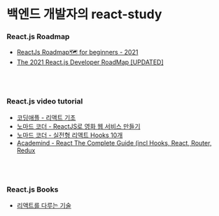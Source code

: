 # 백엔드 개발자의 react-study


### React.js Roadmap
- [ReactJs Roadmap🗺 for beginners - 2021](https://dev.to/suhailzone/reactjs-roadmap-for-beginners-2021-14en)
- [The 2021 React.js Developer RoadMap [UPDATED]](https://javarevisited.blogspot.com/2018/10/the-2018-react-developer-roadmap.html)


<br><br>


### React.js video tutorial
- [코딩애플 - 리액트 기초](https://www.youtube.com/playlist?list=PLfLgtT94nNq1e6tr4sm2eH6ZZC2jcqGOy)
- [노마드 코더 - ReactJS로 영화 웹 서비스 만들기](https://nomadcoders.co/react-for-beginners/lobby)
- [노마드 코더 - 실전형 리액트 Hooks 10개](https://nomadcoders.co/react-hooks-introduction/lobby)
- [Academind - React The Complete Guide (incl Hooks, React, Router, Redux](https://www.udemy.com/course/react-the-complete-guide-incl-redux/)


<br><br>


### React.js Books
- [리액트를 다루는 기술](http://www.yes24.com/Product/Goods/78233628)
